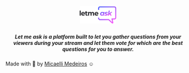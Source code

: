 <h1 align="center">
  <img src="https://raw.githubusercontent.com/micaellimedeiros/letmeask/39e17d620b91f5793ed4560911c0bd4f5e29c4c7/src/assets/images/logo.svg" width="20%" heigth="20%" />
</h1>

<h5 align="center">
  Let me ask is a platform built to let you gather questions from your viewers during your stream and let them vote for which are the best questions for you to       answer. 
</h5>

Made with :purple_heart: by [Micaelli Medeiros](https://www.linkedin.com/in/micaellimedeiros/) :relaxed: 
